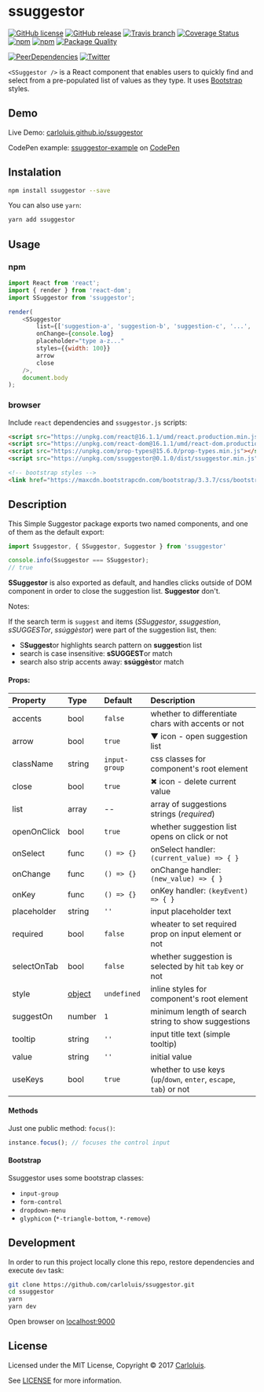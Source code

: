 # ssuggestor

[![GitHub license](https://img.shields.io/badge/license-MIT-blue.svg)](https://raw.githubusercontent.com/carloluis/ssuggestor/master/LICENSE)
[![GitHub release](https://img.shields.io/github/release/carloluis/ssuggestor.svg)](https://github.com/carloluis/ssuggestor/releases)
[![Travis branch](https://img.shields.io/travis/carloluis/ssuggestor/master.svg)](https://travis-ci.org/carloluis/ssuggestor)
[![Coverage Status](https://coveralls.io/repos/github/carloluis/ssuggestor/badge.svg)](https://coveralls.io/github/carloluis/ssuggestor)
[![npm](https://img.shields.io/npm/v/ssuggestor.svg)](https://www.npmjs.com/package/ssuggestor)
[![npm](https://img.shields.io/npm/dt/ssuggestor.svg)](https://npm-stat.com/charts.html?package=ssuggestor)
[![Package Quality](http://npm.packagequality.com/shield/ssuggestor.svg)](http://packagequality.com/#?package=ssuggestor)

[![PeerDependencies](https://img.shields.io/david/peer/carloluis/ssuggestor.svg)](https://david-dm.org/carloluis/ssuggestor?type=peer)
[![Twitter](https://img.shields.io/twitter/url/https/github.com/carloluis/ssuggestor.svg?style=social)](https://twitter.com/intent/tweet?text=check%20out%20this%20simple%20suggestor%20component%20on&url=https%3A%2F%2Ft.co%2FpjuWm9EaCa&hashtags=react16,ssuggestor)


`<SSuggestor />` is a React component that enables users to quickly find and select from a pre-populated list of values as they type. It uses [Bootstrap](http://getbootstrap.com/) styles.

## Demo

Live Demo: [carloluis.github.io/ssuggestor](https://carloluis.github.io/ssuggestor/)

CodePen example: [ssuggestor-example](http://codepen.io/carloluis/pen/rjpLYw/) on [CodePen](http://codepen.io)

## Instalation

```bash
npm install ssuggestor --save
```

You can also use `yarn`:

```bash
yarn add ssuggestor
```

## Usage 

### npm

```js
import React from 'react';
import { render } from 'react-dom';
import SSuggestor from 'ssuggestor';

render(
	<SSuggestor 
		list={['suggestion-a', 'suggestion-b', 'suggestion-c', '...', 'suggestion-z']}
		onChange={console.log}
		placeholder="type a-z..."
		styles={{width: 100}}
		arrow
		close
	/>,
	document.body
);

```

### browser

Include `react` dependencies and `ssuggestor.js` scripts:

```html
<script src="https://unpkg.com/react@16.1.1/umd/react.production.min.js"></script>
<script src="https://unpkg.com/react-dom@16.1.1/umd/react-dom.production.min.js"></script>
<script src="https://unpkg.com/prop-types@15.6.0/prop-types.min.js"></script>
<script src="https://unpkg.com/ssuggestor@0.1.0/dist/ssuggestor.min.js"></script>

<!-- bootstrap styles -->
<link href="https://maxcdn.bootstrapcdn.com/bootstrap/3.3.7/css/bootstrap.min.css">
```

## Description

This Simple Suggestor package exports two named components, and one of them as the default export:

```js
import Ssuggestor, { SSuggestor, Suggestor } from 'ssuggestor'

console.info(Ssuggestor === SSuggestor); 
// true
```

__SSuggestor__ is also exported as default, and handles clicks outside of DOM component in order to close the suggestion list. __Suggestor__ don't.


Notes:


If the search term is `suggest` and items (*SSuggestor*, *ssuggestion*, *sSUGGESTor*, *ssúggèstor*) were part of the suggestion list, then:

* S**Suggest**or highlights search pattern on **suggest**ion list
* search is case insensitive: **sSUGGEST**or match
* search also strip accents away: **ssúggèst**or match

#### Props:

Property | Type | Default | Description
:--------|:-----|:--------|:-----------
accents  | bool | `false`| whether to differentiate chars with accents or not
arrow    | bool | `true` | ▼ icon - open suggestion list
className| string | `input-group` | css classes for component's root element
close    | bool | `true` | ✖︎ icon - delete current value
list     | array | -- | array of suggestions strings (_required_)
openOnClick | bool | `true` | whether suggestion list opens on click or not
onSelect | func | `() => {}` | onSelect handler: `(current_value) => { }`
onChange | func | `() => {}` | onChange handler: `(new_value) => { }`
onKey    | func | `() => {}` | onKey handler: `(keyEvent) => { }`
placeholder | string | `''` | input placeholder text
required | bool | `false` | wheater to set required prop on input element or not
selectOnTab | bool | `false` | whether suggestion is selected by hit `tab` key or not
style    | [object](https://facebook.github.io/react/docs/dom-elements.html#style "react style object") | `undefined` | inline styles for component's root element
suggestOn| number | `1` | minimum length of search string to show suggestions
tooltip  | string | `''` | input title text (simple tooltip)
value    | string | `''` | initial value
useKeys  | bool | `true` | whether to use keys (`up`/`down`, `enter`, `escape`, `tab`) or not


#### Methods

Just one public method: `focus()`:

```js
instance.focus(); // focuses the control input
```

#### Bootstrap

Ssuggestor uses some bootstrap classes:

* `input-group`
* `form-control`
* `dropdown-menu`
* `glyphicon` (`*-triangle-bottom`, `*-remove`)

## Development

In order to run this project locally clone this repo, restore dependencies and execute `dev` task:

```bash
git clone https://github.com/carloluis/ssuggestor.git
cd ssuggestor
yarn
yarn dev
```

Open browser on [localhost:9000](http://localhost:9000/)

## License

Licensed under the MIT License, Copyright © 2017 [Carloluis](https://twitter.com/carloluis_).

See [LICENSE](./LICENSE) for more information.
